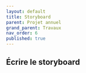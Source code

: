 ```yaml
---
layout: default
title: Storyboard
parent: Projet annuel
grand_parent: Travaux
nav_order: 6
published: true
---
```

## Écrire le storyboard